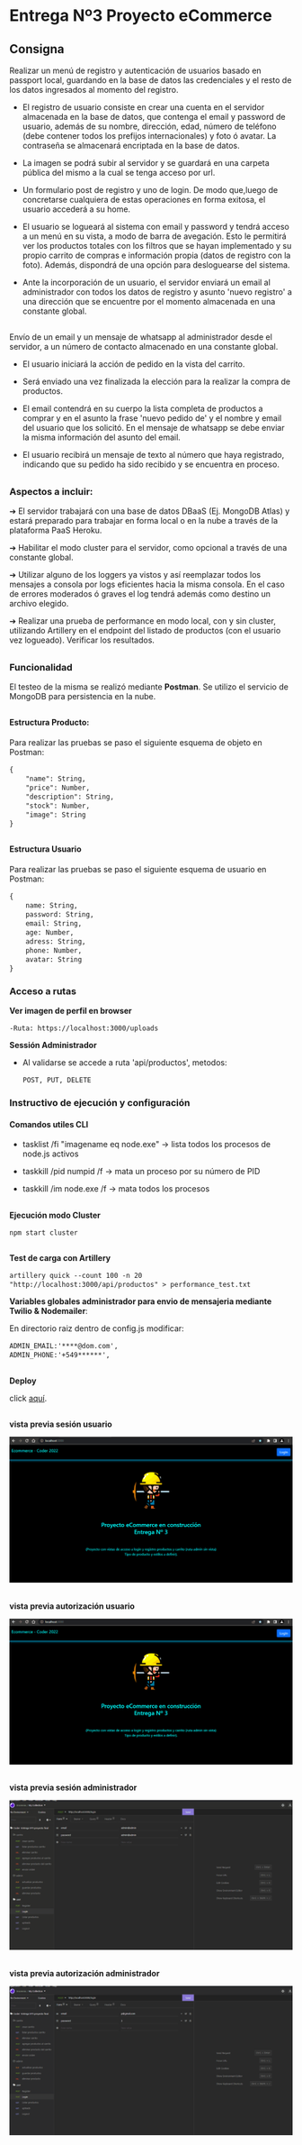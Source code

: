 # Entrega Nº3 Proyecto eCommerce

  

## Consigna

  Realizar un  menú  de  registro  y  autenticación  de  usuarios  basado  en  passport  local, guardando  en la  base  de  datos  las  credenciales  y  el  resto  de  los  datos  ingresados  al  momento  del registro.

 - El  registro  de  usuario  consiste  en  crear  una  cuenta  en  el servidor  almacenada  en  la  base  de datos, que  contenga  el 
   email  y  password  de  usuario, además  de  su  nombre, dirección, edad, número  de  teléfono (debe  contener  todos  los  prefijos 
   internacionales) y  foto  ó  avatar. La contraseña  se  almacenará encriptada  en  la  base  de  datos.

  - La  imagen  se  podrá  subir  al  servidor  y  se  guardará  en  una carpeta  pública  del  mismo  a  la  cual se  tenga  acceso  por 
   url.

 
 - Un  formulario  post  de  registro  y  uno  de  login. De  modo  que,luego  de  concretarse  cualquiera de  estas  operaciones  en  forma 
exitosa, el  usuario  accederá  a  su  home.

  - El  usuario  se  logueará  al  sistema  con  email  y  password  y  tendrá  acceso  a  un  menú  en  su  vista, a modo  de  barra  de avegación. Esto  le  permitirá  ver  los  productos  totales  con los  filtros  que  se hayan implementado  y  su  propio  carrito  de compras  e  información  propia (datos  de  registro  con la  foto). Además, dispondrá  de  una  opción  para  desloguearse  del  sistema.
   
 - Ante  la  incorporación  de  un  usuario, el  servidor  enviará  un 
   email  al  administrador  con  todos  los datos  de  registro  y  asunto  'nuevo registro'  a  una  dirección  que  se  encuentre  por  el  momento almacenada  en  una  constante  global.

  ##
Envío  de  un  email  y  un  mensaje  de  whatsapp  al  administrador  desde  el  servidor, a  un número  de  contacto  almacenado  en  una  constante  global.

 - El  usuario  iniciará  la  acción  de  pedido  en  la  vista  del  carrito.

 - Será  enviado  una  vez  finalizada  la  elección  para  la  realizar la  compra  de  productos.

 - El  email  contendrá  en  su  cuerpo  la  lista  completa  de productos  a  comprar  y  en  el  asunto  la  frase 'nuevo pedido de' y  el  nombre  y  email  del  usuario  que  los  solicitó. En  el mensaje  de  whatsapp se  debe  enviar  la  misma  información  del 
   asunto  del  email.

 - El  usuario  recibirá  un  mensaje  de  texto  al  número  que  haya registrado, indicando  que  su  pedido ha  sido  recibido  y  se 
   encuentra  en  proceso.

  
##
### Aspectos  a incluir:

➔ El  servidor  trabajará  con  una  base  de  datos  DBaaS (Ej. MongoDB  Atlas) y  estará  preparado para  trabajar  en  forma  local  o  en  la  nube  a  través  de  la  plataforma  PaaS  Heroku.

  ➔ Habilitar  el  modo  cluster  para  el  servidor, como  opcional  a  través  de  una  constante  global.

  ➔ Utilizar  alguno  de  los  loggers  ya  vistos  y  así  reemplazar  todos  los  mensajes  a  consola  por  logs eficientes  hacia  la  misma  consola. En  el  caso  de  errores  moderados  ó  graves  el  log  tendrá además  como  destino  un  archivo  elegido.

  ➔ Realizar  una  prueba  de  performance  en  modo  local, con  y  sin  cluster, utilizando  Artillery  en  el endpoint  del  listado  de  productos (con  el  usuario  vez  logueado). Verificar  los  resultados.
  
##
### Funcionalidad

El testeo de la misma se realizó mediante **Postman**. Se utilizo el servicio de MongoDB para persistencia en la nube.


##
#### Estructura Producto:

Para realizar las pruebas se paso el siguiente esquema de objeto en Postman:

  

    {
        "name": String,
        "price": Number,
        "description": String,
        "stock": Number,
        "image": String
    }

##
#### Estructura Usuario
Para realizar las pruebas se paso el siguiente esquema de usuario en Postman:
  

    {
        name: String,
        password: String,
        email: String,
        age: Number,
        adress: String,
        phone: Number,
        avatar: String
    }


### Acceso a rutas

**Ver imagen de perfil en browser**
    
    -Ruta: https://localhost:3000/uploads 

**Sessión Administrador**

- Al validarse se accede a ruta 'api/productos', metodos:
    
      POST, PUT, DELETE


### Instructivo de ejecución y configuración


#### Comandos utiles CLI

- tasklist /fi "imagename eq node.exe" -> lista todos los procesos de node.js activos

- taskkill /pid numpid /f -> mata un proceso por su número de PID

- taskkill /im node.exe /f -> mata todos los procesos

##
**Ejecución modo Cluster**

    npm start cluster 

##
**Test de carga con Artillery**

    artillery quick --count 100 -n 20 "http://localhost:3000/api/productos" > performance_test.txt

**Variables globales administrador para envio de mensajeria mediante Twilio & Nodemailer**:

En directorio raiz dentro de config.js modificar:

    ADMIN_EMAIL:'****@dom.com',
    ADMIN_PHONE:'+549******',

## 

**Deploy**

click [aquí](https://coder-tech-ecommerce.herokuapp.com/).

## 

**vista previa sesión usuario**

![vista-previa-sesión-usuario](https://github.com/ClavijoPedro/Backend-Coderhouse-2022/blob/main/Proyecto-Final-eCommerce/Entrega-Proyecto-N3/public/assets/example-gifs/ecommerce-user.gif)

##
**vista previa autorización usuario**

![vista-previa-autorización-usuario](https://github.com/ClavijoPedro/Backend-Coderhouse-2022/blob/main/Proyecto-Final-eCommerce/Entrega-Proyecto-N3/public/assets/example-gifs/ecommerce-user-error.gif)

##
**vista previa sesión administrador**

![vista-previa-sesión-administrador](https://github.com/ClavijoPedro/Backend-Coderhouse-2022/blob/main/Proyecto-Final-eCommerce/Entrega-Proyecto-N3/public/assets/example-gifs/ecommerce-admin-isAuth.gif)

##
**vista previa autorización administrador**

![vista-previa-autorización-administrador](https://github.com/ClavijoPedro/Backend-Coderhouse-2022/blob/main/Proyecto-Final-eCommerce/Entrega-Proyecto-N3/public/assets/example-gifs/ecommerce-Admin-auth-errors.gif)
